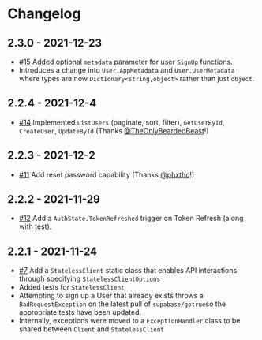 ﻿# Changelog

## 2.3.0 - 2021-12-23

- [#15](https://github.com/supabase-community/gotrue-csharp/issues/15) Added optional `metadata` parameter for user `SignUp` functions.
- Introduces a change into `User.AppMetadata` and `User.UserMetadata` where types are now `Dictionary<string,object>` rather than just `object`.

## 2.2.4 - 2021-12-4

- [#14](https://github.com/supabase-community/gotrue-csharp/pull/14) Implemented `ListUsers` (paginate, sort, filter), `GetUserById`, `CreateUser`, `UpdateById` (Thanks [@TheOnlyBeardedBeast](https://github.com/TheOnlyBeardedBeast])!)

## 2.2.3 - 2021-12-2

- [#11](https://github.com/supabase-community/gotrue-csharp/pull/11) Add reset password capability (Thanks [@phxtho](https://github.com/phxtho)!)

## 2.2.2 - 2021-11-29

- [#12](https://github.com/supabase-community/supabase-csharp/issues/12) Add a `AuthState.TokenRefreshed` trigger on Token Refresh (along with test).

## 2.2.1 - 2021-11-24

- [#7](https://github.com/supabase-community/supabase-csharp/issues/7) Add a `StatelessClient` static class that enables API interactions through specifying `StatelessClientOptions`
- Added tests for `StatelessClient`
- Attempting to sign up a User that already exists throws a `BadRequestException` on the latest pull of `supabase/gotrue`so the appropriate tests have been updated.
- Internally, exceptions were moved to a `ExceptionHandler` class to be shared between `Client` and `StatelessClient`